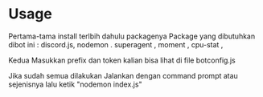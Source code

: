 # Usage
Pertama-tama install terlbih dahulu packagenya
Package yang dibutuhkan dibot ini : 
discord.js,
nodemon .
superagent ,
moment ,
cpu-stat ,

Kedua 
Masukkan prefix dan token kalian 
bisa lihat di file botconfig.js


Jika sudah semua dilakukan
Jalankan dengan command prompt atau sejenisnya
lalu ketik "nodemon index.js"
